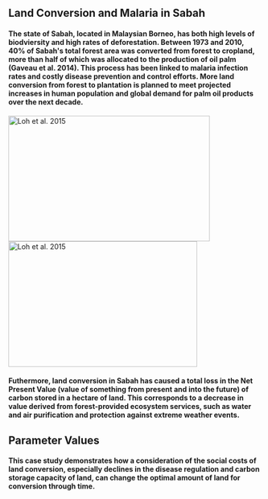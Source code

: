 ## Land Conversion and Malaria in Sabah

#### The state of Sabah, located in Malaysian Borneo, has both high levels of biodviersity and high rates of deforestation. Between 1973 and 2010, 40% of Sabah's total forest area was converted from forest to cropland, more than half of which was allocated to the production of oil palm (Gaveau et al. 2014).  This process has been linked to malaria infection rates and costly disease prevention and control efforts.  More land conversion from forest to plantation is planned to meet projected increases in human population and global demand for palm oil products over the next decade.


  <img src="sabah4.png"
     alt="Loh et al. 2015"
     height= "250"
     width= "400"/><img src="sabah2.png"
     alt="Loh et al. 2015"
     height= "250"
     width= "375" />

#### Futhermore, land conversion in Sabah has caused a total loss in the Net Present Value (value of something from present and into the future) of carbon stored in a hectare of land. This corresponds to a decrease in value derived from forest-provided ecosystem services, such as water and air purification and protection against extreme weather events. 
     
## Parameter Values
#### This case study demonstrates how a consideration of the social costs of land conversion, especially declines in the disease regulation and carbon storage capacity of land, can change the optimal amount of land for conversion through time. 
